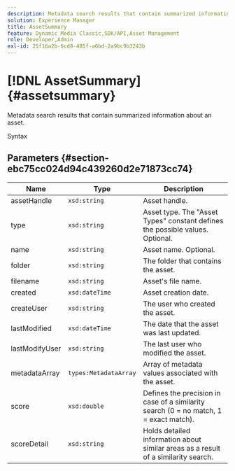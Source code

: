 ```yaml
---
description: Metadata search results that contain summarized information about an asset.
solution: Experience Manager
title: AssetSummary
feature: Dynamic Media Classic,SDK/API,Asset Management
role: Developer,Admin
exl-id: 25f16a2b-6cd8-485f-a6bd-2a9bc9b3243b
---
```

# [!DNL AssetSummary]{#assetsummary}

Metadata search results that contain summarized information about an asset.

 Syntax 

## Parameters {#section-ebc75cc024d94c439260d2e71873cc74}

|  Name  | Type  | Description  |
|---|---|---|
|  assetHandle  | `xsd:string`  | Asset handle.  |
|  type  | `xsd:string`  | Asset type. The "Asset Types" constant defines the possible values. Optional.  |
|  name  | `xsd:string`  | Asset name. Optional.  |
|  folder  | `xsd:string`  | The folder that contains the asset.  |
|  filename  | `xsd:string`  | Asset's file name.  |
|  created  | `xsd:dateTime`  | Asset creation date.  |
|  createUser  | `xsd:string`  | The user who created the asset.  |
|  lastModified  | `xsd:dateTime`  | The date that the asset was last updated.  |
|  lastModifyUser  | `xsd:string`  | The last user who modified the asset.  |
|  metadataArray  | `types:MetadataArray`  | Array of metadata values associated with the asset.  |
|  score  | `xsd:double`  | Defines the precision in case of a similarity search (0 = no match, 1 = exact match).  |
|  scoreDetail  | `xsd:string`  | Holds detailed information about similar areas as a result of a similarity search.  |
